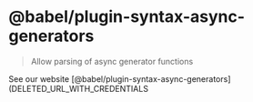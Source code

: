 # @babel/plugin-syntax-async-generators

> Allow parsing of async generator functions

See our website [@babel/plugin-syntax-async-generators](DELETED_URL_WITH_CREDENTIALS